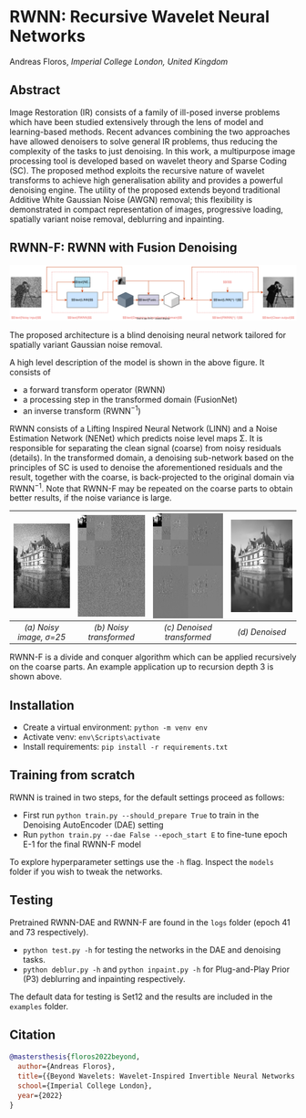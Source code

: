 # RWNN: Recursive Wavelet Neural Networks
Andreas Floros, *Imperial College London, United Kingdom*

Abstract
----------
Image Restoration (IR) consists of a family of ill-posed inverse problems which have been studied extensively
through the lens of model and learning-based methods. Recent advances combining the two approaches have
allowed denoisers to solve general IR problems, thus reducing the complexity of the tasks to just denoising. In
this work, a multipurpose image processing tool is developed based on wavelet theory and Sparse Coding (SC).
The proposed method exploits the recursive nature of wavelet transforms to achieve high generalisation ability
and provides a powerful denoising engine. The utility of the proposed extends beyond traditional Additive
White Gaussian Noise (AWGN) removal; this flexibility is demonstrated in compact representation of images,
progressive loading, spatially variant noise removal, deblurring and inpainting.

RWNN-F: RWNN with Fusion Denoising
----------

![RWNN-F](assets/dn.svg)

The proposed architecture is a blind denoising neural network tailored for spatially variant Gaussian
noise removal.

A high level description of the model is shown in the above figure. It consists of
* a forward transform operator (RWNN)
* a processing step in the transformed domain (FusionNet)
* an inverse transform (RWNN<sup>−1</sup>) 

RWNN consists of a Lifting Inspired Neural Network (LINN) and a Noise Estimation Network (NENet) which predicts noise level maps Σ. It is responsible for separating
the clean signal (coarse) from noisy residuals (details). In the transformed domain, a denoising sub-network
based on the principles of SC is used to denoise the aforementioned residuals and the result, together with
the coarse, is back-projected to the original domain via RWNN<sup>−1</sup>. Note that RWNN-F may be repeated on the
coarse parts to obtain better results, if the noise variance is large.

|<img align="center" src="assets/castlen.png" width="160px"/> | <img align="center" src="assets/castlentrans.png" width="160px"/> | <img align="center" src="assets/castlerestrans.png" width="160px"/> | <img align="center" src="assets/castleres.png" width="160px"/>|
|:---:|:---:|:---:|:---:|
|<i>(a) Noisy image, σ=25</i>|<i>(b) Noisy transformed</i>|<i>(c) Denoised transformed</i>|<i>(d) Denoised</i>|

RWNN-F is a divide and conquer algorithm which can be applied recursively on the coarse parts. An example application up to recursion depth 3 is shown above.

Installation
----------
* Create a virtual environment: `python -m venv env`
* Activate venv: `env\Scripts\activate`
* Install requirements: `pip install -r requirements.txt`


Training from scratch
----------
RWNN is trained in two steps, for the default settings proceed as follows:
* First run `python train.py --should_prepare True` to train in the Denoising AutoEncoder (DAE) setting
* Run `python train.py --dae False --epoch_start E` to fine-tune epoch E-1 for the final RWNN-F model

To explore hyperparameter settings use the `-h` flag. Inspect the `models` folder if you wish to tweak the networks.

Testing
----------
Pretrained RWNN-DAE and RWNN-F are found in the `logs` folder (epoch 41 and 73 respectively).
* `python test.py -h` for testing the networks in the DAE and denoising tasks.
* `python deblur.py -h` and `python inpaint.py -h` for Plug-and-Play Prior (P3) deblurring and inpainting respectively.

The default data for testing is Set12 and the results are included in the `examples` folder.

Citation
----------
```BibTex
@mastersthesis{floros2022beyond,
  author={Andreas Floros},
  title={{Beyond Wavelets: Wavelet-Inspired Invertible Neural Networks for Image Modelling and Approximation}},
  school={Imperial College London},
  year={2022}
}
```
